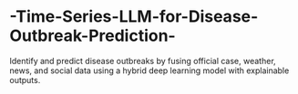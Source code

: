 # -Time-Series-LLM-for-Disease-Outbreak-Prediction-
Identify and predict disease outbreaks by fusing official case, weather, news, and social data using a hybrid deep learning model with explainable outputs.
